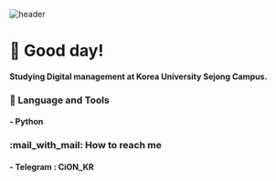 ![header](https://capsule-render.vercel.app/api?type=waving&color=auto&height=250&section=header&text=CiON%20Korea&fontSize=70&fontAlignY=40)
# :wave: Good day!
#### Studying Digital management at Korea University Sejong Campus.
### :wrench: Language and Tools
#### - Python
### :mail_with_mail: How to reach me
#### - Telegram : CiON_KR
